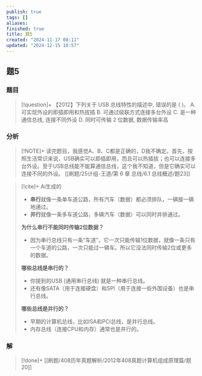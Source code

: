 ```yaml
---
publish: true
tags: []
aliases: 
finished: true
title: 题5
created: "2024-11-17 08:11"
updated: "2024-12-15 10:57"
---
```

## 题5
### 题目
> [!question]+
> 【2012】下列关于 USB 总线特性的描述中, 错误的是 ( )。 
> A. 可实现外设的即插即用和热拔插
> B. 可通过级联方式连接多台外设
> C. 是一种通信总线, 连接不同外设
> D. 同时可传输 2 位数据, 数据传输率高
### 分析
> [!NOTE]+
> 读完题目，我感觉A、B、C都是正确的，D我不确定。首先，按照生活常识来说，USB确实可以即插即用，而且可以热插拔；也可以连接多台外设。至于USB总线能不能算通信总线，这个我不知道，但是它确实可以连接不同的外设。
> [[刷题/25计组-王道/第 6 章 总线/6.1 总线概述/题23]]

> [!cite]+ Ai生成的
> - **串行**就像一条单车道公路，所有汽车（数据）都必须排队，一辆接一辆地通过。
> - **并行**就像一条多车道公路，多辆汽车（数据）可以同时并排通过。
> 
> **为什么串行不能同时传输2位数据？**
> 
> - 因为串行总线只有一条“车道”，它一次只能传输1位数据，就像一条只有一个车道的公路，一次只能过一辆车。所以它没法同时传输2位或更多的数据。
> 
> **哪些总线是串行的？**
> 
> - 你提到的USB (通用串行总线) 就是一种串行总线。
> - 还有像SATA（用于连接硬盘）和SPI（用于连接一些外围设备）也是串行总线。
> 
> **哪些总线是并行的？**
> 
> - 早期的计算机总线，比如ISA和PCI总线，是并行总线。
> - 内存总线（连接CPU和内存）通常也是并行的。
### 解
> [!done]+
> [[刷题/408历年真题解析/2012年408真题计算机组成原理篇/题20]]
